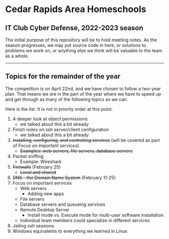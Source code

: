 # Cedar Rapids Area Homeschools
<!-- markdownlint-disable MD033 -->
## IT Club Cyber Defense, 2022-2023 season

The initial purpose of this repository will be to hold meeting notes. As the season progresses, we may put source code in here, or solutions to problems we work on, or anything else we think will be valuable to the team as a whole.

<hr/>

## Topics for the remainder of the year

The competition is on April 22nd, and we have chosen to follow a two-year plan. That means we are in the part of the year where we have to speed up and get through as many of the following topics as we can.

Here is the list. It is not in priority order at this point.

1. A deeper look at object permissions
   - we talked about this a bit already
2. Finish notes on ssh server/client configuration
   - we talked about this a bit already
3. ~~Installing, configuring, and controlling services~~ (will be covered as part of *Focus on important services*)
   - ~~Examples: web servers, file servers, database servers~~
4. Packet sniffing
   - Example: Wireshark
5. ~~Firewalls~~ (February 25)
   - ~~Local and shared~~
6. ~~DNS – the Domain Name System~~ (February 11-25)
7. Focus on important services
   - Web servers
     - Adding new apps
   - File servers
   - Database servers and queueing services
   - Remote Desktop Server
     - Install mode vs. Execute mode for multi-user software installation
   - Individual team members could specialize in different services
8. Jailing ssh sessions
9. Windows equivalents to everything we learned in Linux
